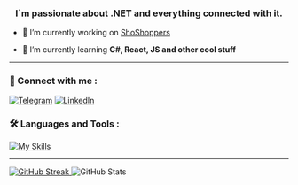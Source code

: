 <h3 align="center">I`m passionate about .NET and everything connected with it.</h3>

- 🔭 I’m currently working on [ShoShoppers](https://github.com/ShindQQ/ShoShoppers)

- 🌱 I’m currently learning **C#, React, JS and other cool stuff**

---

### :bell: Connect with me :
[![Telegram](https://img.shields.io/badge/telegram-2A8BD2?style=for-the-badge&logo=telegram&logoColor=white)](https://t.me/Shindd)
[![LinkedIn](https://img.shields.io/badge/linkedin-blue?style=for-the-badge&logo=linkedin&logoColor=white)](https://www.linkedin.com/in/denysfedorovshindqq/)

### :hammer_and_wrench: Languages and Tools :

[![My Skills](https://skillicons.dev/icons?i=dotnet,cs,mysql,react,js,tailwind,docker,jenkins,nginx,git,linux&perline=3)](https://skillicons.dev)

----
[![GitHub Streak](http://github-readme-streak-stats.herokuapp.com?user=shindqq&theme=tokyonight&hide_border=true) ](https://git.io/streak-stats) 
![GitHub Stats](https://github-readme-stats.vercel.app/api?username=shindqq&show_icons=true&theme=tokyonight&hide_border=true)
